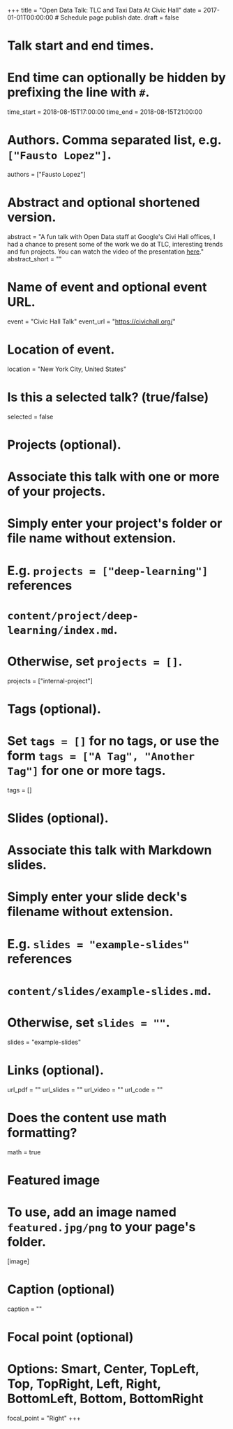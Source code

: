 +++
title = "Open Data Talk: TLC and Taxi Data At Civic Hall"
date = 2017-01-01T00:00:00  # Schedule page publish date.
draft = false

# Talk start and end times.
#   End time can optionally be hidden by prefixing the line with `#`.
time_start = 2018-08-15T17:00:00
time_end = 2018-08-15T21:00:00

# Authors. Comma separated list, e.g. `["Fausto Lopez"]`.
authors = ["Fausto Lopez"]

# Abstract and optional shortened version.
abstract = "A fun talk with Open Data staff at Google's Civi Hall offices, I had a chance to present some of the work we do at TLC, interesting trends and fun projects. You can watch the video of the presentation [here](https://www.facebook.com/CivicHallNYC/videos/2042845915785394/)."
abstract_short = ""

# Name of event and optional event URL.
event = "Civic Hall Talk"
event_url = "https://civichall.org/"

# Location of event.
location = "New York City, United States"

# Is this a selected talk? (true/false)
selected = false

# Projects (optional).
#   Associate this talk with one or more of your projects.
#   Simply enter your project's folder or file name without extension.
#   E.g. `projects = ["deep-learning"]` references 
#   `content/project/deep-learning/index.md`.
#   Otherwise, set `projects = []`.
projects = ["internal-project"]

# Tags (optional).
#   Set `tags = []` for no tags, or use the form `tags = ["A Tag", "Another Tag"]` for one or more tags.
tags = []

# Slides (optional).
#   Associate this talk with Markdown slides.
#   Simply enter your slide deck's filename without extension.
#   E.g. `slides = "example-slides"` references 
#   `content/slides/example-slides.md`.
#   Otherwise, set `slides = ""`.
slides = "example-slides"

# Links (optional).
url_pdf = ""
url_slides = ""
url_video = ""
url_code = ""

# Does the content use math formatting?
math = true

# Featured image
# To use, add an image named `featured.jpg/png` to your page's folder. 
[image]
  # Caption (optional)
  caption = ""

  # Focal point (optional)
  # Options: Smart, Center, TopLeft, Top, TopRight, Left, Right, BottomLeft, Bottom, BottomRight
  focal_point = "Right"
+++
<!--
{{% alert note %}}
Click on the **Slides** button above to view the built-in slides feature.
{{% /alert %}}
-->
<!--Slides can be added in a few ways: -->
<!--
- **Create** slides using Academic's *Slides* feature and link using `url_slides` parameter in the front matter of the talk file
- **Upload** an existing slide deck to `static/` and link using `url_slides` parameter in the front matter of the talk file
- **Embed** your slides (e.g. Google Slides) or presentation video on this page using [shortcodes](https://sourcethemes.com/academic/docs/writing-markdown-latex/).
-->
<!--Further talk details can easily be added to this page using *Markdown* and $\rm \LaTeX$ math code. -->
